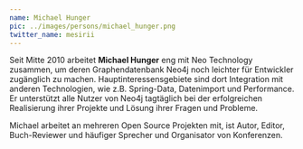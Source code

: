 ```yaml
---
name: Michael Hunger
pic: ../images/persons/michael_hunger.png
twitter_name: mesirii
---
```


Seit Mitte 2010 arbeitet <strong>Michael Hunger</strong> eng mit Neo Technology zusammen, um deren Graphendatenbank
Neo4j noch leichter für Entwickler zugänglich zu machen. Hauptinteressensgebiete sind dort Integration mit anderen
Technologien, wie z.B. Spring-Data, Datenimport und Performance. Er unterstützt alle Nutzer von Neo4j tagtäglich bei der
erfolgreichen Realisierung ihrer Projekte und Lösung ihrer Fragen und Probleme.

Michael arbeitet an mehreren Open Source Projekten mit, ist Autor, Editor, Buch-Reviewer und häufiger Sprecher und
Organisator von Konferenzen.
